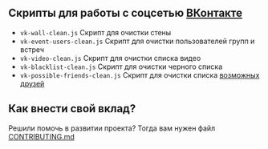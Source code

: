 ## Скрипты для работы с соцсетью [ВКонтакте](https://vk.com)

* `vk-wall-clean.js`	Скрипт для очистки стены
* `vk-event-users-clean.js`	Скрипт для очистки пользователей групп и встреч
* `vk-video-clean.js`	Скрипт для очистки списка видео
* `vk-blacklist-clean.js` Скрипт для очистки черного списка
* `vk-possible-friends-clean.js` Скрипт для очистки списка [возможных друзей](https://vk.com/friends?act=find)

## Как внести свой вклад?
Решили помочь в развитии проекта? Тогда вам нужен файл [CONTRIBUTING.md](https://github.com/AiratHalitov/social-scripts/blob/master/CONTRIBUTING.md)
